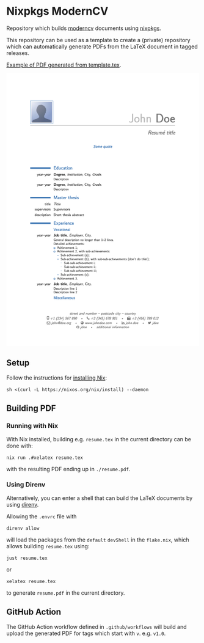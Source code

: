 # Nixpkgs ModernCV

Repository which builds [moderncv](https://ctan.org/pkg/moderncv?lang=en)
documents using [nixpkgs](https://nixos.org/).

This repository can be used as a template to create a (private) repository
which can automatically generate PDFs from the LaTeX document in tagged
releases.

[Example of PDF generated from template.tex](https://github.com/rgoulter/nixpkgs-moderncv/releases/download/v1.0/template.pdf).

![](moderncv_example.png)

## Setup

Follow the instructions for [installing Nix](https://nixos.org/download.html):

```
sh <(curl -L https://nixos.org/nix/install) --daemon
```

## Building PDF

### Running with Nix

With Nix installed, building e.g. `resume.tex` in the current directory can
be done with:

```
nix run .#xelatex resume.tex
```

with the resulting PDF ending up in `./resume.pdf`.

### Using Direnv

Alternatively, you can enter a shell that can build the LaTeX documents by using
[direnv](https://direnv.net/).

Allowing the `.envrc` file with

```
direnv allow
```

will load the packages from the `default` `devShell` in the `flake.nix`,
which allows building `resume.tex` using:

```
just resume.tex
```

or

```
xelatex resume.tex
```

to generate `resume.pdf` in the current directory.

## GitHub Action

The GitHub Action workflow defined in `.github/workflows` will build and
upload the generated PDF for tags which start with `v`. e.g. `v1.0`.
